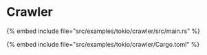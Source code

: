 # Crawler

{% embed include file="src/examples/tokio/crawler/src/main.rs" %}

{% embed include file="src/examples/tokio/crawler/Cargo.toml" %}
